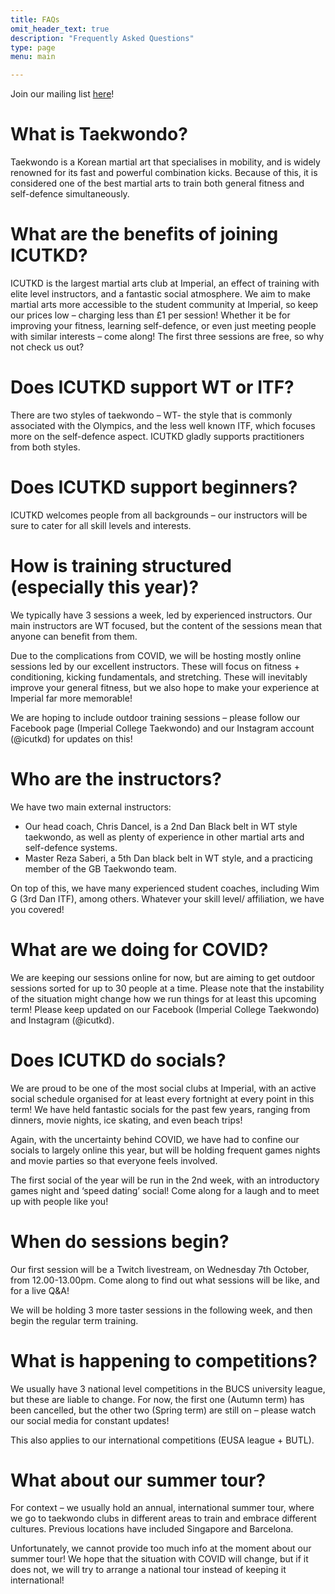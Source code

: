 ```yaml
---
title: FAQs
omit_header_text: true
description: "Frequently Asked Questions"
type: page
menu: main

---
```


Join our mailing list [here](https://union.us17.list-manage.com/subscribe?u=bffc3fa51b6ffa5c1ef9c2db7&id=9beacdd464)!

# What is Taekwondo?

Taekwondo is a Korean martial art that specialises in mobility, and is widely renowned for its fast and powerful combination kicks. Because of this, it is considered one of the best martial arts to train both general fitness and self-defence simultaneously. 

# What are the benefits of joining ICUTKD?

ICUTKD is the largest martial arts club at Imperial, an effect of training with elite level instructors, and a fantastic social atmosphere. We aim to make martial arts more accessible to the student community at Imperial, so keep our prices low – charging less than £1 per session! 
Whether it be for improving your fitness, learning self-defence, or even just meeting people with similar interests – come along! The first three sessions are free, so why not check us out?

# Does ICUTKD support WT or ITF?

There are two styles of taekwondo – WT- the style that is commonly associated with the Olympics, and the less well known ITF, which focuses more on the self-defence aspect. ICUTKD gladly supports practitioners from both styles.

# Does ICUTKD support beginners?

ICUTKD welcomes people from all backgrounds – our instructors will be sure to cater for all skill levels and interests.

# How is training structured (especially this year)?

We typically have 3 sessions a week, led by experienced instructors. Our main instructors are WT focused, but the content of the sessions mean that anyone can benefit from them.

Due to the complications from COVID, we will be hosting mostly online sessions led by our excellent instructors. These will focus on fitness + conditioning, kicking fundamentals, and stretching. These will inevitably improve your general fitness, but we also hope to make your experience at Imperial far more memorable!

We are hoping to include outdoor training sessions – please follow our Facebook page (Imperial College Taekwondo) and our Instagram account (@icutkd) for updates on this!

# Who are the instructors?

We have two main external instructors:
 
* Our head coach, Chris Dancel, is a 2nd Dan Black belt in WT style taekwondo, as well as plenty of experience in other martial arts and self-defence systems.
* Master Reza Saberi, a 5th Dan black belt in WT style, and a practicing member of the GB Taekwondo team. 

On top of this, we have many experienced student coaches, including Wim G (3rd Dan ITF), among others. Whatever your skill level/ affiliation, we have you covered!


# What are we doing for COVID?  

We are keeping our sessions online for now, but are aiming to get outdoor sessions sorted for up to 30 people at a time. Please note that the instability of the situation might change how we run things for at least this upcoming term! 
Please keep updated on our Facebook (Imperial College Taekwondo) and Instagram (@icutkd). 


# Does ICUTKD do socials?

We are proud to be one of the most social clubs at Imperial, with an active social schedule organised for at least every fortnight at every point in this term! We have held fantastic socials for the past few years, ranging from dinners, movie nights, ice skating, and even beach trips!

Again, with the uncertainty behind COVID, we have had to confine our socials to largely online this year, but will be holding frequent games nights and movie parties so that everyone feels involved.

The first social of the year will be run in the 2nd week, with an introductory games night and ‘speed dating’ social! Come along for a laugh and to meet up with people like you!


# When do sessions begin?

Our first session will be a Twitch livestream, on Wednesday 7th October, from 12.00-13.00pm. Come along to find out what sessions will be like, and for a live Q&A!

We will be holding 3 more taster sessions in the following week, and then begin the regular term training. 

# What is happening to competitions? 

We usually have 3 national level competitions in the BUCS university league, but these are liable to change. For now, the first one (Autumn term) has been cancelled, but the other two (Spring term) are still on – please watch our social media for constant updates!

This also applies to our international competitions (EUSA league + BUTL).

# What about our summer tour?

For context – we usually hold an annual, international summer tour, where we go to taekwondo clubs in different areas to train and embrace different cultures. Previous locations have included Singapore and Barcelona.

Unfortunately, we cannot provide too much info at the moment about our summer tour! We hope that the situation with COVID will change, but if it does not, we will try to arrange a national tour instead of keeping it international!


